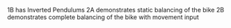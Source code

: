 1B has Inverted Pendulums
2A demonstrates static balancing of the bike 
2B demonstrates complete balancing of the bike with movement input
